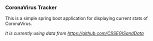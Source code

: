 ### CoronaVirus Tracker

This is a simple spring boot application for displaying current stats of CoronaVirus.

_It is currently using data from https://github.com/CSSEGISandData_
